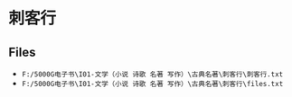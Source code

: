 # 刺客行

## Files

- `F:/5000G电子书\I01-文学（小说 诗歌 名著 写作）\古典名著\刺客行\刺客行.txt`
- `F:/5000G电子书\I01-文学（小说 诗歌 名著 写作）\古典名著\刺客行\files.txt`
